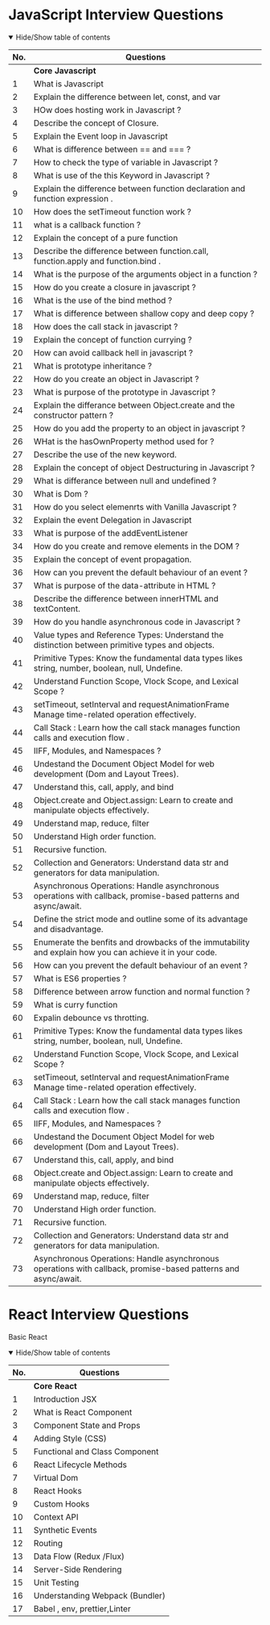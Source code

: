                                                                                                                                                           
# JavaScript Interview Questions


<details open>
<summary>
Hide/Show table of contents
</summary>

| No. | Questions                                                                                                                                                                                                                                                                                  |
| --- | ------------------------------------------------------------------------------------------------------------------------------------------------------------------------------------------------------------------------------------------------------------------------------------------                         |
|     | **Core Javascript**                                                                                                                                                                                
| 1   | What is Javascript                                                                                                                                                           
| 2   | Explain the difference between let, const, and var                                                                                                                              
| 3   | HOw does hosting work in Javascript ?
| 4   | Describe the concept of Closure.                                                                                                                                                
| 5   | Explain the Event loop in Javascript                                                                                                                  
| 6   | What is difference between == and === ? 
| 7   | How to check the type of variable in Javascript ?                                                                                                       
| 8   | What is use of the  this Keyword in Javascript ?                                                                                                                      
| 9   | Explain the difference between function declaration and function expression .                                                                                               
| 10  | How does the setTimeout function work ?                                                                                                                                     
| 11  | what is a callback function ?
| 12  | Explain the concept of a pure function                                                                                         
| 13  | Describe the difference between function.call, function.apply and function.bind .                                                                                            
| 14  | What is the purpose of the arguments object in a function ?                                                                                                                
| 15  | How do you create a closure in javascript ?                                                         
| 16  | What is the use of the bind method ?                                                                                                                                            
| 17  | What is difference between shallow copy and deep copy ?
| 18  | How does the call stack in javascript ?                                                                                                                                         
| 19  | Explain the concept of function currying ?                                                                                                                              
| 20  | How can avoid callback hell in javascript ?
| 21  | What is prototype inheritance ?                                                                                                                                                 
| 22  | How do you create an object in Javascript ?                                                                                                                  
| 23  | What is purpose of the prototype in Javascript ?
| 24  | Explain the differance between Object.create and the constructor pattern ?                                                                                                      
| 25  | How do you add the property to an object in javascript ?                                                                                                                      
| 26  | WHat is the hasOwnProperty method used for ?                                                                                              
| 27  | Describe the use of the new keyword.                                                                                                                               
| 28  | Explain the concept of object Destructuring in Javascript ?
| 29  | What is differance between null and undefined ?                                                                                       
| 30  | What is Dom ?                                                                                            
| 31  | How do you select elemenrts with Vanilla Javascript ?                                                                                                              
| 32  | Explain the event Delegation in Javascript                                                         
| 33  | What is purpose of the addEventListener                                                                                                                                         
| 34  | How do you create and remove elements in the DOM ?
| 35  | Explain the concept of event propagation.                                                        
| 36  | How can you prevent the default behaviour of an event ?                                                                                                                         
| 37  | What is purpose of the data-attribute in HTML ?
| 38  | Describe the difference between innerHTML and textContent.                                                                                                                      
| 39  | How do you handle asynchronous code in Javascript ?                                                                                                                             
| 40  | Value types and Reference Types: Understand the distinction between primitive types and objects.
| 41  | Primitive Types: Know the fundamental data types likes string, number, boolean, null, Undefine.                                                              
| 42  | Understand Function Scope, Vlock Scope, and Lexical Scope ?                                                                                                          
| 43  | setTimeout, setInterval and requestAnimationFrame Manage time-related operation effectively.
| 44  | Call Stack : Learn how the call stack manages function calls and execution flow .                                                                                               
| 45  | IIFF, Modules, and Namespaces ?                                                                                                                   
| 46  | Undestand the Document Object Model for web development (Dom and Layout Trees).                                                                                             
| 47  | Understand this, call, apply, and bind                                                                                                                            
| 48  | Object.create and Object.assign: Learn to create and manipulate  objects effectively. 
| 49  | Understand map, reduce, filter                                                                                       
| 50  | Understand High order function.                                                                                      
| 51  | Recursive function.                                                                                                          
| 52  | Collection and Generators: Understand data str and generators for data manipulation.                                                         
| 53  | Asynchronous Operations: Handle asynchronous operations with callback, promise-based patterns and async/await. 
| 54  | Define the strict mode and outline some of its advantage and disadvantage.
| 55  | Enumerate the benfits and drowbacks of the immutability and explain how you can achieve it in your  code.                                                         
| 56  | How can you prevent the default behaviour of an event ?                                                                                                                         
| 57  | What is ES6 properties ? 
| 58  | Difference between arrow function and normal function ?                                                                                                                        
| 59  | What is curry function                                                                                                                            
| 60  | Expalin debounce vs throtting.
| 61  | Primitive Types: Know the fundamental data types likes string, number, boolean, null, Undefine.                                                              
| 62  | Understand Function Scope, Vlock Scope, and Lexical Scope ?                                                                                                          
| 63  | setTimeout, setInterval and requestAnimationFrame Manage time-related operation effectively.
| 64  | Call Stack : Learn how the call stack manages function calls and execution flow .                                                                                               
| 65  | IIFF, Modules, and Namespaces ?                                                                                                                   
| 66  | Undestand the Document Object Model for web development (Dom and Layout Trees).                                                                                             
| 67  | Understand this, call, apply, and bind                                                                                                                            
| 68  | Object.create and Object.assign: Learn to create and manipulate  objects effectively. 
| 69  | Understand map, reduce, filter                                                                                       
| 70  | Understand High order function.                                                                                      
| 71  | Recursive function.                                                                                                          
| 72  | Collection and Generators: Understand data str and generators for data manipulation.                                                         
| 73  | Asynchronous Operations: Handle asynchronous operations with callback, promise-based patterns and async/await.     


# React Interview Questions

Basic React


<details open>
<summary>
Hide/Show table of contents
</summary>

| No. | Questions                                                                                                                                                                                                                                                                                  |
| --- | ------------------------------------------------------------------------------------------------------------------------------------------------------------------------------------------------------------------------------------------------------------------------------------------                         |
|     | **Core React**                                                                                                                                                                                                                                            |
| 1   | Introduction JSX                                                                                                                                                                                               |
| 2   | What is React Component                                                                                                                                       
| 3   | Component State and Props
| 4   | Adding Style (CSS)                                                                                                                                                                                   
| 5   | Functional and Class Component                                                                                                                  
| 6   | React Lifecycle Methods
| 7   | Virtual Dom                                                                                                             
| 8   | React Hooks                                                                                                                                                                      
| 9   |  Custom Hooks                                                                                                                                                                
| 10  | Context API                                                                                                                                                                   
| 11  | Synthetic Events
| 12  | Routing                                                                                                 
| 13  | Data Flow (Redux /Flux)                                                                                                                                                    
| 14  | Server-Side Rendering                                                                                                                                             
| 15  | Unit Testing                                                           
| 16  | Understanding Webpack (Bundler)                                                                                                                                                 
| 17  | Babel , env, prettier,Linter                                                               
